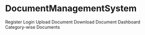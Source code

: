 # DocumentManagementSystem
Register
Login
Upload Document
Download Document
Dashboard 
Category-wise Documents
